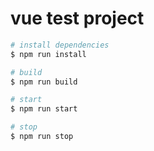 # vue test project

``` bash
# install dependencies
$ npm run install

# build
$ npm run build

# start
$ npm run start

# stop
$ npm run stop
```
